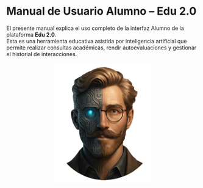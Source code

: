 # Manual de Usuario Alumno – Edu 2.0

El presente manual explica el uso completo de la interfaz Alumno de la plataforma **Edu 2.0**.  
Esta es una herramienta educativa asistida por inteligencia artificial que permite realizar consultas académicas, rendir autoevaluaciones y gestionar el historial de interacciones.

<p align="center">
  <img id="edu-logo"
       src="img/EDU.png"
       data-light="img/EDU.png"
       data-dark="img/EDU-Oscuro.png"
       alt="Logo Edu 2.0"
       width="50%">
</p>
